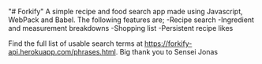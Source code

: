 "# Forkify" 
A simple recipe and food search app made using Javascript, WebPack and Babel. The following features are;
-Recipe search
-Ingredient and measurement breakdowns
-Shopping list
-Persistent recipe likes

Find the full list of usable search terms at https://forkify-api.herokuapp.com/phrases.html. Big thank you to Sensei Jonas 
